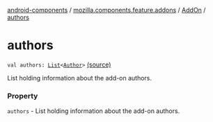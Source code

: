 [android-components](../../index.md) / [mozilla.components.feature.addons](../index.md) / [AddOn](index.md) / [authors](./authors.md)

# authors

`val authors: `[`List`](https://kotlinlang.org/api/latest/jvm/stdlib/kotlin.collections/-list/index.html)`<`[`Author`](-author/index.md)`>` [(source)](https://github.com/mozilla-mobile/android-components/blob/master/components/feature/addons/src/main/java/mozilla/components/feature/addons/AddOn.kt#L31)

List holding information about the add-on authors.

### Property

`authors` - List holding information about the add-on authors.